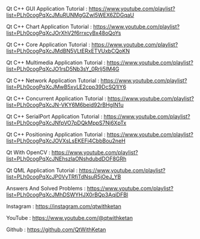 Qt C++ GUI Application Tutorial : https://www.youtube.com/playlist?list=PLh0cogPqXcJMuRUNMgGZwl5WEX6ZDGqaU

Qt C++ Chart Application Tutorial : https://www.youtube.com/playlist?list=PLh0cogPqXcJOrXhV2f6rrxcyBx48oQoYs

Qt C++ Core Application Tutorial : https://www.youtube.com/playlist?list=PLh0cogPqXcJMdBN5VLtERxETVUxbCQoKN

Qt C++ Multimedia Application Tutorial : https://www.youtube.com/playlist?list=PLh0cogPqXcJO1rsD5Nb3sY_0Rrlj5IM4G

Qt C++ Network Application Tutorial : https://www.youtube.com/playlist?list=PLh0cogPqXcJMwB5xyLE2cpp39DcSQ1lY6

Qt C++ Concurrent Application Tutorial : https://www.youtube.com/playlist?list=PLh0cogPqXcJN-VKY6M6beid92rBHgIN1u

Qt C++ SerialPort Application Tutorial : https://www.youtube.com/playlist?list=PLh0cogPqXcJNfpVO7pDQkMppS7Nj6XpTx

Qt C++ Positioning Application Tutorial : https://www.youtube.com/playlist?list=PLh0cogPqXcJOVXsLsEKEFi4CbbBou2neH

Qt With OpenCV : https://www.youtube.com/playlist?list=PLh0cogPqXcJNEhszlaONshdubdDOF8GRh

Qt QML Application Tutorial : https://www.youtube.com/playlist?list=PLh0cogPqXcJP0VyTRfiTdNsuR5jOeJ_YB

Answers And Solved Problems : https://www.youtube.com/playlist?list=PLh0cogPqXcJMhDSWYHJX0rBQp3AqiDFBl

Instagram : https://instagram.com/qtwithketan

YouTube : https://www.youtube.com/@qtwithketan

Github : https://github.com/QtWithKetan
